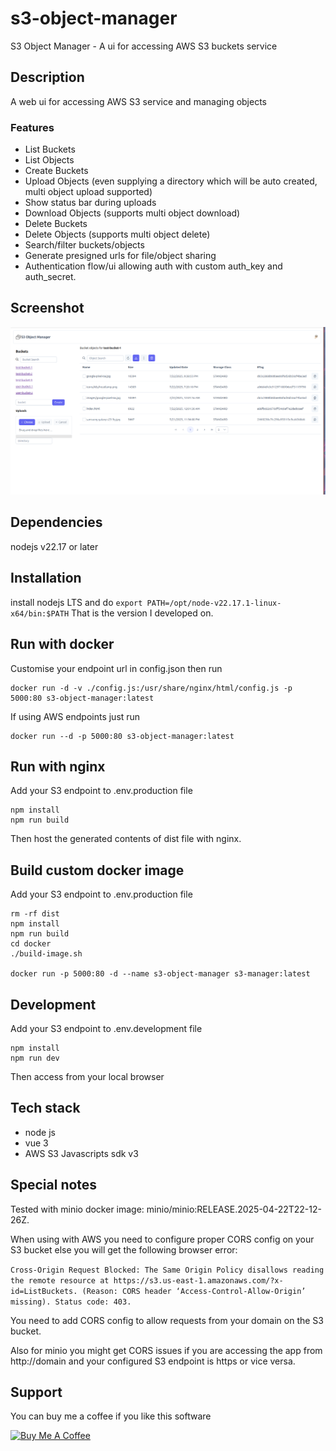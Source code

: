# s3-object-manager
S3 Object Manager - A ui for accessing AWS S3 buckets service

## Description
A web ui for accessing AWS S3 service and managing objects

### Features
- List Buckets
- List Objects
- Create Buckets
- Upload Objects (even supplying a directory which will be auto created, multi object upload supported)
- Show status bar during uploads
- Download Objects (supports multi object download)
- Delete Buckets
- Delete Objects (supports multi object delete)
- Search/filter buckets/objects
- Generate presigned urls for file/object sharing
- Authentication flow/ui allowing auth with custom auth_key and auth_secret.

## Screenshot
![Here is a screenshoot](screenshot.png)

## Dependencies
nodejs v22.17 or later

## Installation 
install nodejs LTS and do
`export PATH=/opt/node-v22.17.1-linux-x64/bin:$PATH`
That is the version I developed on.

## Run with docker
Customise your endpoint url in config.json then run
```
docker run -d -v ./config.js:/usr/share/nginx/html/config.js -p 5000:80 s3-object-manager:latest
```
If using AWS endpoints just run
```
docker run --d -p 5000:80 s3-object-manager:latest
```

## Run with nginx
Add your S3 endpoint to .env.production file

```
npm install 
npm run build
```
Then host the generated contents of dist file with nginx.

## Build custom docker image
Add your S3 endpoint to .env.production file

```
rm -rf dist
npm install
npm run build
cd docker
./build-image.sh

docker run -p 5000:80 -d --name s3-object-manager s3-manager:latest
```

## Development
Add your S3 endpoint to .env.development file

```
npm install
npm run dev
```
Then access from your local browser

## Tech stack
- node js
- vue 3
- AWS S3 Javascripts sdk v3

## Special notes
Tested with minio docker image: minio/minio:RELEASE.2025-04-22T22-12-26Z.

When using with AWS you need to configure proper CORS config on your S3 bucket else you will get the following browser error:

`Cross-Origin Request Blocked: The Same Origin Policy disallows reading the remote resource at https://s3.us-east-1.amazonaws.com/?x-id=ListBuckets. (Reason: CORS header ‘Access-Control-Allow-Origin’ missing). Status code: 403.`

You need to add CORS config to allow requests from your domain on the S3 bucket.

Also for minio you might get CORS issues if you are accessing the app from http://domain and your configured S3 endpoint is https or vice versa.

## Support
You can buy me a coffee if you like this software

<a href="https://www.buymeacoffee.com/mtseet" target="_blank"><img src="https://cdn.buymeacoffee.com/buttons/v2/default-yellow.png" alt="Buy Me A Coffee" style="height: 60px !important;width: 217px !important;" ></a>
